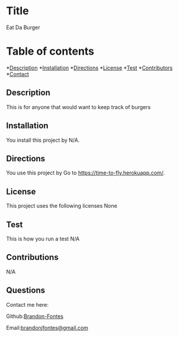 
  # Title
  Eat Da Burger  
    
  # Table of contents
  *[Description](#Description)
  *[Installation](#Install)
  *[Directions](#Directions)
  *[License](#License)
  *[Test](#Test)
  *[Contributors](#Contribution)
  *[Contact](#Contact)


  ## Description
  This is for anyone that would want to keep track of burgers

  ## Installation
  You install this project by N/A.

  ## Directions
  You use this project by Go to https://time-to-fly.herokuapp.com/.

  ## License
  
  This project uses the following licenses None 
  

  ## Test
  This is how you run a test N/A

  ## Contributions
  N/A

  

  ## Questions
  Contact me here:

  Github:[Brandon-Fontes](https://github.com/Brandon-Fontes)

  Email:[brandonjfontes@gmail.com](mailto:brandonjfontes@gmail.com)
